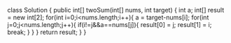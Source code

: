 class Solution {
    public int[] twoSum(int[] nums, int target) {
        int a;
        int[] result = new int[2];
        for(int i=0;i<nums.length;i++){
            a = target-nums[i];
            for(int j=0;j<nums.length;j++){
                if(i!=j&&a==nums[j]){
                    result[0] = j;
                    result[1] = i;
                    break;
                }
            }
        }
        return result;
    }
}